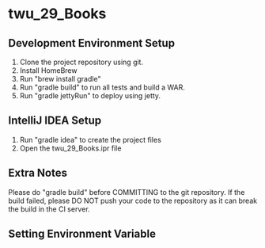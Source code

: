 twu_29_Books
=====

Development Environment Setup
-----------------------------

1. Clone the project repository using git.
2. Install HomeBrew
3. Run "brew install gradle"
4. Run "gradle build" to run all tests and build a WAR.
5. Run "gradle jettyRun" to deploy using jetty.

IntelliJ IDEA Setup
-------------------
1. Run "gradle idea" to create the project files
2. Open the twu_29_Books.ipr file

Extra Notes
-----------------
Please do "gradle build" before COMMITTING to the git repository. If the build failed, please DO NOT push your code
to the repository as it can break the build in the CI server.


Setting Environment Variable
-----------------------------
